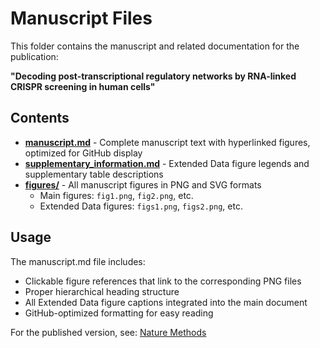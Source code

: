 # Manuscript Files

This folder contains the manuscript and related documentation for the publication:

**"Decoding post-transcriptional regulatory networks by RNA-linked CRISPR screening in human cells"**

## Contents

- **[manuscript.md](manuscript.md)** - Complete manuscript text with hyperlinked figures, optimized for GitHub display
- **[supplementary_information.md](supplementary_information.md)** - Extended Data figure legends and supplementary table descriptions
- **[figures/](figures/)** - All manuscript figures in PNG and SVG formats
  - Main figures: `fig1.png`, `fig2.png`, etc.
  - Extended Data figures: `figs1.png`, `figs2.png`, etc.

## Usage

The manuscript.md file includes:
- Clickable figure references that link to the corresponding PNG files
- Proper hierarchical heading structure
- All Extended Data figure captions integrated into the main document
- GitHub-optimized formatting for easy reading

For the published version, see: [Nature Methods](https://www.nature.com/articles/s41592-025-02702-6)